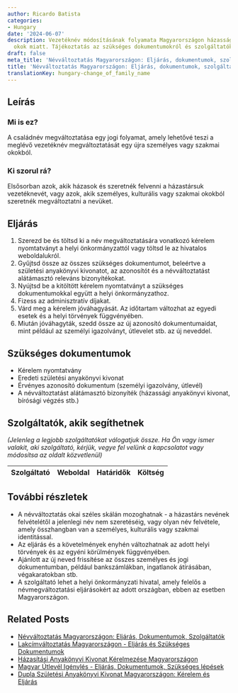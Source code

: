 ```yaml
---
author: Ricardo Batista
categories:
- Hungary
date: '2024-06-07'
description: Vezetéknév módosításának folyamata Magyarországon házasság vagy személyes
  okok miatt. Tájékoztatás az szükséges dokumentumokról és szolgáltatókról.
draft: false
meta_title: 'Névváltoztatás Magyarországon: Eljárás, dokumentumok, szolgáltatók'
title: 'Névváltoztatás Magyarországon: Eljárás, dokumentumok, szolgáltatók'
translationKey: hungary-change_of_family_name
---
```



## Leírás
### Mi is ez?
A családnév megváltoztatása egy jogi folyamat, amely lehetővé teszi a meglévő vezetéknév megváltoztatását egy újra személyes vagy szakmai okokból.

### Ki szorul rá?
Elsősorban azok, akik házasok és szeretnék felvenni a házastársuk vezetéknevét, vagy azok, akik személyes, kulturális vagy szakmai okokból szeretnék megváltoztatni a nevüket.

## Eljárás
1. Szerezd be és töltsd ki a név megváltoztatására vonatkozó kérelem nyomtatványt a helyi önkormányzattól vagy töltsd le az hivatalos weboldalukról.
2. Gyűjtsd össze az összes szükséges dokumentumot, beleértve a születési anyakönyvi kivonatot, az azonosítót és a névváltoztatást alátámasztó releváns bizonyítékokat.
3. Nyújtsd be a kitöltött kérelem nyomtatványt a szükséges dokumentumokkal együtt a helyi önkormányzathoz.
4. Fizess az adminisztratív díjakat.
5. Várd meg a kérelem jóváhagyását. Az időtartam változhat az egyedi esetek és a helyi törvények függvényében.
6. Miután jóváhagyták, szedd össze az új azonosító dokumentumaidat, mint például az személyi igazolványt, útlevelet stb. az új neveddel.

## Szükséges dokumentumok
- Kérelem nyomtatvány
- Eredeti születési anyakönyvi kivonat
- Érvényes azonosító dokumentum (személyi igazolvány, útlevél)
- A névváltoztatást alátámasztó bizonyíték (házassági anyakönyvi kivonat, bírósági végzés stb.)

## Szolgáltatók, akik segíthetnek
_(Jelenleg a legjobb szolgáltatókat válogatjuk össze. Ha Ön vagy ismer valakit, aki szolgáltató, kérjük, vegye fel velünk a kapcsolatot vagy módosítsa az oldalt közvetlenül)_

| Szolgáltató     |     Weboldal    |     Határidők    |       Költség     |
| :-------------: | :-------------: |  :-------------: | :-------------: |

## További részletek
- A névváltoztatás okai széles skálán mozoghatnak - a házastárs nevének felvételétől a jelenlegi név nem szeretéséig, vagy olyan név felvétele, amely összhangban van a személyes, kulturális vagy szakmai identitással.
- Az eljárás és a követelmények enyhén változhatnak az adott helyi törvények és az egyéni körülmények függvényében.
- Ajánlott az új neved frissítése az összes személyes és jogi dokumentumban, például bankszámlákban, ingatlanok átírásában, végakaratokban stb.
- A szolgáltató lehet a helyi önkormányzati hivatal, amely felelős a névmegváltoztatási eljárásokért az adott országban, ebben az esetben Magyarországon.


## Related Posts

- [Névváltoztatás Magyarországon: Eljárás, Dokumentumok, Szolgáltatók](https://tramitit.com/hu/guides/hungary/nevvaltoztatas_bejelentese/)
- [Lakcímváltoztatás Magyarországon - Eljárás és Szükséges Dokumentumok](https://tramitit.com/hu/guides/hungary/lakohely_bejelentese/)
- [Házasítási Anyakönyvi Kivonat Kérelmezése Magyarországon](https://tramitit.com/hu/guides/hungary/hazassagi_anyakonyvi_kivonat_igenylese/)
- [Magyar Útlevél Igénylés - Eljárás, Dokumentumok, Szükséges lépések](https://tramitit.com/hu/guides/hungary/utlevel_igenylese/)
- [Dupla Születési Anyakönyvi Kivonat Magyarországon: Kérelem és Eljárás](https://tramitit.com/hu/guides/hungary/szuletesi_anyakonyvi_kivonat_masodpeldanyanak_igenylese/)